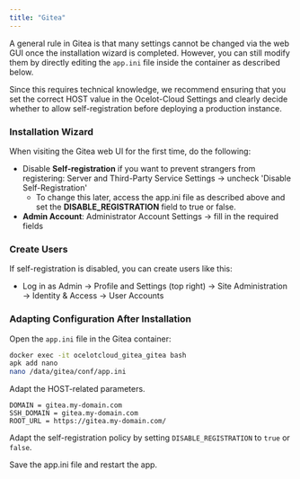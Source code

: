 ```yaml
---
title: "Gitea"
---
```


A general rule in Gitea is that many settings cannot be changed via the web GUI once the installation wizard is completed. However, you can still modify them by directly editing the `app.ini` file inside the container as described below.

Since this requires technical knowledge, we recommend ensuring that you set the correct HOST value in the Ocelot-Cloud Settings and clearly decide whether to allow self-registration before deploying a production instance.

### Installation Wizard

When visiting the Gitea web UI for the first time, do the following:

- Disable **Self-registration** if you want to prevent strangers from registering:
  Server and Third-Party Service Settings → uncheck 'Disable Self-Registration'
    - To change this later, access the app.ini file as described above and set the **DISABLE_REGISTRATION** field to true or false.
- **Admin Account**: Administrator Account Settings → fill in the required fields

### Create Users

If self-registration is disabled, you can create users like this:
- Log in as Admin → Profile and Settings (top right) → Site Administration → Identity & Access → User Accounts

### Adapting Configuration After Installation

Open the `app.ini` file in the Gitea container:

```bash
docker exec -it ocelotcloud_gitea_gitea bash
apk add nano
nano /data/gitea/conf/app.ini
```

Adapt the HOST-related parameters.

```text
DOMAIN = gitea.my-domain.com
SSH_DOMAIN = gitea.my-domain.com
ROOT_URL = https://gitea.my-domain.com/
```

Adapt the self-registration policy by setting `DISABLE_REGISTRATION` to `true` or `false`.

Save the app.ini file and restart the app.